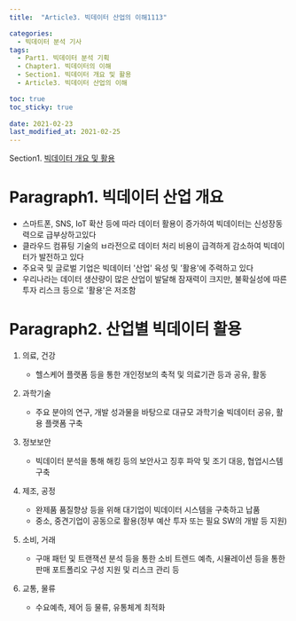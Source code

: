 ```yaml
---
title:  "Article3. 빅데이터 산업의 이해1113"

categories:
  - 빅데이터 분석 기사
tags:
  - Part1. 빅데이터 분석 기획
  - Chapter1. 빅데이터의 이해
  - Section1. 빅데이터 개요 및 활용
  - Article3. 빅데이터 산업의 이해

toc: true
toc_sticky: true
 
date: 2021-02-23
last_modified_at: 2021-02-25
---
```


Section1. [빅데이터 개요 및 활용]()

# Paragraph1. 빅데이터 산업 개요

- 스마트폰, SNS, IoT 확산 등에 따라 데이터 활용이 증가하여 빅데이터는 신성장동력으로 급부상하고있다
- 클라우드 컴퓨팅 기술의 ㅂ라전으로 데이터 처리 비용이 급격하게 감소하여 빅데이터가 발전하고 있다
- 주요국 및 글로벌 기업은 빅데이터 '산업' 육성 및 '활용'에 주력하고 있다
- 우리나라는 데이터 생산량이 많은 산업이 발달해 잠재력이 크지만, 불확실성에 따른 투자 리스크 등으로 '활용'은 저조함

# Paragraph2. 산업별 빅데이터 활용

1. 의료, 건강

   - 헬스케어 플랫폼 등을 통한 개인정보의 축적 및 의료기관 등과 공유, 활동

   

2. 과학기술

   - 주요 분야의 연구, 개발 성과물을 바탕으로 대규모 과학기술 빅데이터 공유, 활용 플랫폼 구축

   

3. 정보보안

   - 빅데이터 분석을 통해 해킹 등의 보안사고 징후 파악 및 조기 대응, 협업시스템 구축

   

4. 제조, 공정

   - 완제품 품질향상 등을 위해 대기업이 빅데이터 시스템을 구축하고 납품
   - 중소, 중견기업이 공동으로 활용(정부 예산 투자 또는 필요 SW의 개발 등 지원)

   

5. 소비, 거래

   - 구매 패턴 및 트랜잭션 분석 등을 통한 소비 트렌드 예측, 시뮬레이션 등을 통한 판매 포트폴리오 구성 지원 및 리스크 관리 등

   

6. 교통, 물류

   -  수요예측, 제어 등 물류, 유통체계 최적화